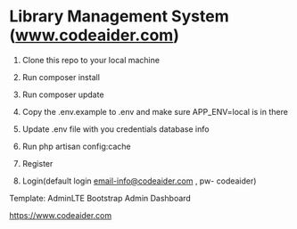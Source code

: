 # Library Management System (www.codeaider.com)

1. Clone this repo to your local machine

2. Run composer install

3. Run composer update

4. Copy the .env.example to .env and make sure APP_ENV=local is in there

5. Update .env file with you credentials database info

6. Run php artisan config:cache

7. Register

8. Login(default login email-info@codeaider.com , pw- codeaider)


Template: AdminLTE Bootstrap Admin Dashboard

https://www.codeaider.com

